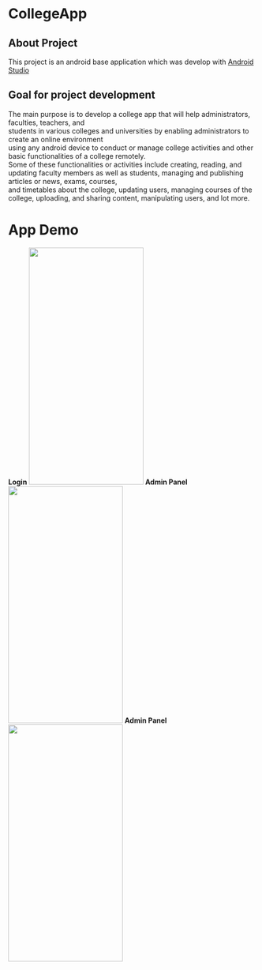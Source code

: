 # CollegeApp
## About Project
This project is an android base application which was develop with [Android Studio](https://developer.android.com/studio/)


## Goal for project development
The main purpose is to develop a college app that will help administrators, faculties, teachers, and <br/> students in various colleges and universities by enabling administrators to create an online environment<br/>  using any android device to conduct or manage college activities and other basic functionalities of a college remotely.<br/>  Some of these functionalities or activities include creating, reading, and updating faculty members as well as students, managing and publishing articles or news, exams, courses,<br/>  and timetables about the college, updating users, managing courses of the college, uploading, and sharing content, manipulating users, and lot more.

# App Demo 




<p float="left">
  <b>Login</b>
  <img src="/project_login.gif" width="232" height="480" />
  <b>Admin Panel</b>
  <img src="/admin_panel1.gif" width="232" height="480" /> 
  <b>Admin Panel</b>
  <img src="/app_detail.gif" width="232" height="480" />
</p>



